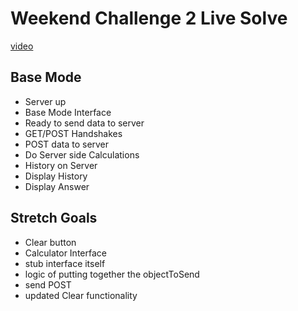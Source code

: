 Weekend Challenge 2 Live Solve
===

[video](https://vimeo.com/289136193)

Base Mode
---

- Server up
- Base Mode Interface 
- Ready to send data to server
- GET/POST Handshakes
- POST data to server
- Do Server side Calculations
- History on Server
- Display History
- Display Answer

Stretch Goals
---

- Clear button
- Calculator Interface
 - stub interface itself
 - logic of putting together the objectToSend
 - send POST
- updated Clear functionality